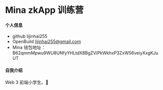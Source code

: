 # Mina zkApp 训练营


#### 个人信息

- github lijinhai255
- OpenBuild lijinhai255@gmail.com
- Mina 钱包地址：B62qmmMpwu9WU8UNfyYHLtdX8BgZViPkWkhxP3ZxW56veiyXxgKJuUT

#### 自我介绍

Web 3 前端小学生。👏
